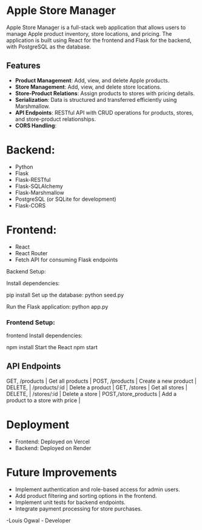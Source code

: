 # Apple Store Manager
Apple Store Manager is a full-stack web application that allows users to manage Apple product inventory, store locations, and pricing. The application is built using React for the frontend and Flask for the backend, with PostgreSQL as the database.

## Features
- **Product Management**: Add, view, and delete Apple products.
- **Store Management**: Add, view, and delete store locations.
- **Store-Product Relations**: Assign products to stores with pricing details.
- **Serialization**: Data is structured and transferred efficiently using Marshmallow.
- **API Endpoints**: RESTful API with CRUD operations for products, stores, and store-product relationships.
- **CORS Handling**: 
# Backend:
- Python
- Flask
- Flask-RESTful
- Flask-SQLAlchemy
- Flask-Marshmallow
- PostgreSQL (or SQLite for development)
- Flask-CORS

# Frontend:
- React
- React Router
- Fetch API for consuming Flask endpoints

 Backend Setup:
  
 Install dependencies:
  
   pip install
Set up the database:
   python seed.py

 Run the Flask application:
   python app.py

### Frontend Setup:
   frontend
Install dependencies:

   npm install
    Start the React
   npm start
  

## API Endpoints

 GET, /products | Get all products |
 POST, /products | Create a new product |
 DELETE, | /products/:id | Delete a product |
 GET, /stores | Get all stores |
 DELETE, | /stores/:id | Delete a store |
 POST,/store_products | Add a product to a store with price |

# Deployment
- Frontend: Deployed on Vercel
- Backend: Deployed on Render

# Future Improvements
- Implement authentication and role-based access for admin users.
- Add product filtering and sorting options in the frontend.
- Implement unit tests for backend endpoints.
- Integrate payment processing for store purchases.

-Louis Ogwal - Developer



